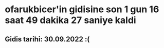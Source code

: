 # ofarukbicer'in gidisine son 1 gun 16 saat 49 dakika 27 saniye kaldi

## Gidis tarihi: 30.09.2022 :(